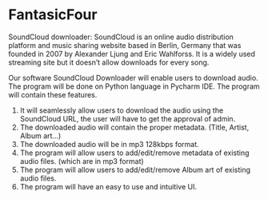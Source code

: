# FantasicFour
SoundCloud downloader:
SoundCloud is an online audio distribution platform and music sharing website based in Berlin, Germany that was founded in 2007 by Alexander Ljung and Eric Wahlforss. It is a widely used streaming site but it doesn’t allow downloads for every song.

Our software SoundCloud Downloader will enable users to download audio. The program will be done on Python language in Pycharm IDE. The program will contain these features.
1.	It will seamlessly allow users to download the audio using the SoundCloud URL, the user will have to get the approval of admin.
3.	The downloaded audio will contain the proper metadata. (Title, Artist, Album art…)
4.	The downloaded audio will be in mp3 128kbps format.
5.	The program will allow users to add/edit/remove metadata of existing audio files. (which are in mp3 format)
6.	The program will allow users to add/edit/remove Album art of existing audio files.
7.	The program will have an easy to use and intuitive UI.
